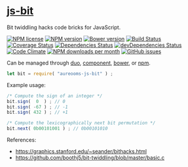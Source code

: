 [js-bit](http://aureooms.github.io/js-bit)
==

Bit twiddling hacks code bricks for JavaScript.

[![NPM license](http://img.shields.io/npm/l/aureooms-js-bit.svg?style=flat)](https://raw.githubusercontent.com/aureooms/js-bit/master/LICENSE)
[![NPM version](http://img.shields.io/npm/v/aureooms-js-bit.svg?style=flat)](https://www.npmjs.org/package/aureooms-js-bit)
[![Bower version](http://img.shields.io/bower/v/aureooms-js-bit.svg?style=flat)](http://bower.io/search/?q=aureooms-js-bit)
[![Build Status](http://img.shields.io/travis/aureooms/js-bit.svg?style=flat)](https://travis-ci.org/aureooms/js-bit)
[![Coverage Status](http://img.shields.io/coveralls/aureooms/js-bit.svg?style=flat)](https://coveralls.io/r/aureooms/js-bit)
[![Dependencies Status](http://img.shields.io/david/aureooms/js-bit.svg?style=flat)](https://david-dm.org/aureooms/js-bit#info=dependencies)
[![devDependencies Status](http://img.shields.io/david/dev/aureooms/js-bit.svg?style=flat)](https://david-dm.org/aureooms/js-bit#info=devDependencies)
[![Code Climate](http://img.shields.io/codeclimate/github/aureooms/js-bit.svg?style=flat)](https://codeclimate.com/github/aureooms/js-bit)
[![NPM downloads per month](http://img.shields.io/npm/dm/aureooms-js-bit.svg?style=flat)](https://www.npmjs.org/package/aureooms-js-bit)
[![GitHub issues](http://img.shields.io/github/issues/aureooms/js-bit.svg?style=flat)](https://github.com/aureooms/js-bit/issues)

Can be managed through [duo](https://github.com/duojs/duo),
[component](https://github.com/componentjs/component),
[bower](https://github.com/bower/bower), or
[npm](https://github.com/npm/npm).

```js
let bit = require( "aureooms-js-bit" ) ;
```

Example usage:

```js
/* Compute the sign of an integer */
bit.sign(  0  ) ; // 0
bit.sign( -67 ) ; // -1
bit.sign( 432 ) ; // +1

/* Compute the lexicographically next bit permutation */
bit.next( 0b00101001 ) ; // 0b00101010
```

References:

 - https://graphics.stanford.edu/~seander/bithacks.html
 - https://github.com/boothj5/bit-twiddling/blob/master/basic.c
